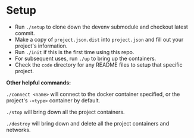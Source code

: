 # Setup

- Run `./setup` to clone down the devenv submodule and checkout latest commit.
- Make a copy of `project.json.dist` into `project.json` and fill out your project's information.
- Run `./init` if this is the first time using this repo.
- For subsequent uses, run `./up` to bring up the containers.
- Check the `code` directory for any README files to setup that specific project.

**Other helpful commands:**

`./connect <name>` will connect to the docker container specified, or the project's `-<type>` container by default.

`./stop` will bring down all the project containers.

`./destroy` will bring down and delete all the project containers and networks.
